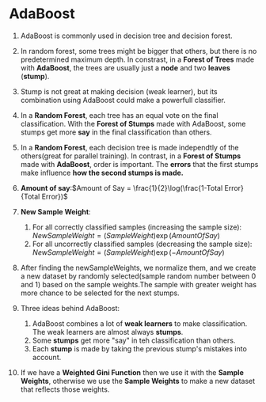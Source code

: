 # AdaBoost

1. AdaBoost is commonly used in decision tree and decision forest.
2. In random forest, some trees might be bigger that others, but there is no predetermined maximum depth. In constrast, in a **Forest of Trees** made with **AdaBoost**, the trees are usually just a **node** and two **leaves** (**stump**).
3. Stump is not great at making decision (weak learner), but its combination using AdaBoost could make a powerfull classifier.
4. In a **Random Forest**, each tree has an equal vote on the final classification. With the **Forest of Stumps** made with AdaBoost, some stumps get more **say** in the final classification than others.
5. In a **Random Forest**, each decision tree is made independtly of the others(great for parallel training). In contrast, in a **Forest of Stumps** made with **AdaBoost**, order is important. The **errors** that the first stumps make influence **how the second stumps is made.**
6. **Amount of say**:$Amount of Say = \frac{1}{2}\log(\frac{1-Total Error}{Total Error})$

7. **New Sample Weight**:
   1. For all correctly classified samples (increasing the sample size): $NewSampleWeight=(SampleWeight)\exp(AmountOfSay)$
   2. For all uncorrectly classified samples (decreasing the sample size): $NewSampleWeight=(SampleWeight)\exp(-AmountOfSay)$
8. After finding the newSampleWeights, we normalize them, and we create a new dataset by randomly selected(sample random number between 0 and 1) based on the sample weights.The sample with greater weight has more chance to be selected for the next stumps.
9. Three ideas behind AdaBoost:
   1. AdaBoost combines a lot of **weak learners** to make classification. The weak learners are almost always **stumps**.
   2. Some **stumps** get more "say" in teh classification than others.
   3. Each **stump** is made by taking the previous stump's mistakes into account.
10. If we have a **Weighted Gini Function** then we use it with the **Sample Weights**, otherwise we use the **Sample Weights** to make a new dataset that reflects those weights.
